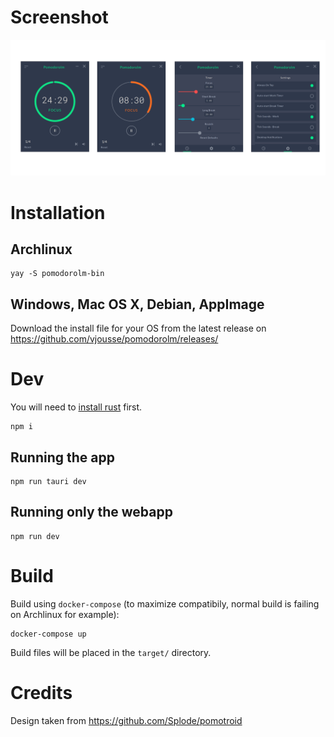 # Screenshot

![Screenshot of the app](screenshot.png)

# Installation

## Archlinux

    yay -S pomodorolm-bin

## Windows, Mac OS X, Debian, AppImage

Download the install file for your OS from the latest release on https://github.com/vjousse/pomodorolm/releases/

# Dev

You will need to [install rust](https://www.rust-lang.org/tools/install) first.

    npm i

## Running the app

    npm run tauri dev

## Running only the webapp

    npm run dev

# Build

Build using `docker-compose` (to maximize compatibily, normal build is failing on Archlinux for example):

    docker-compose up

Build files will be placed in the `target/` directory.

# Credits

Design taken from https://github.com/Splode/pomotroid
